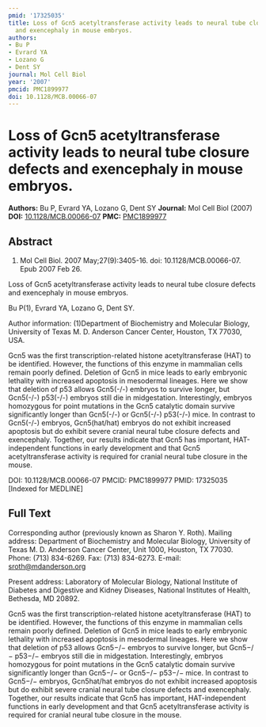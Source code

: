 ```yaml
---
pmid: '17325035'
title: Loss of Gcn5 acetyltransferase activity leads to neural tube closure defects
  and exencephaly in mouse embryos.
authors:
- Bu P
- Evrard YA
- Lozano G
- Dent SY
journal: Mol Cell Biol
year: '2007'
pmcid: PMC1899977
doi: 10.1128/MCB.00066-07
---
```


# Loss of Gcn5 acetyltransferase activity leads to neural tube closure defects and exencephaly in mouse embryos.
**Authors:** Bu P, Evrard YA, Lozano G, Dent SY
**Journal:** Mol Cell Biol (2007)
**DOI:** [10.1128/MCB.00066-07](https://doi.org/10.1128/MCB.00066-07)
**PMC:** [PMC1899977](https://www.ncbi.nlm.nih.gov/pmc/articles/PMC1899977/)

## Abstract

1. Mol Cell Biol. 2007 May;27(9):3405-16. doi: 10.1128/MCB.00066-07. Epub 2007
Feb  26.

Loss of Gcn5 acetyltransferase activity leads to neural tube closure defects and 
exencephaly in mouse embryos.

Bu P(1), Evrard YA, Lozano G, Dent SY.

Author information:
(1)Department of Biochemistry and Molecular Biology, University of Texas M. D. 
Anderson Cancer Center, Houston, TX 77030, USA.

Gcn5 was the first transcription-related histone acetyltransferase (HAT) to be 
identified. However, the functions of this enzyme in mammalian cells remain 
poorly defined. Deletion of Gcn5 in mice leads to early embryonic lethality with 
increased apoptosis in mesodermal lineages. Here we show that deletion of p53 
allows Gcn5(-/-) embryos to survive longer, but Gcn5(-/-) p53(-/-) embryos still 
die in midgestation. Interestingly, embryos homozygous for point mutations in 
the Gcn5 catalytic domain survive significantly longer than Gcn5(-/-) or 
Gcn5(-/-) p53(-/-) mice. In contrast to Gcn5(-/-) embryos, Gcn5(hat/hat) embryos 
do not exhibit increased apoptosis but do exhibit severe cranial neural tube 
closure defects and exencephaly. Together, our results indicate that Gcn5 has 
important, HAT-independent functions in early development and that Gcn5 
acetyltransferase activity is required for cranial neural tube closure in the 
mouse.

DOI: 10.1128/MCB.00066-07
PMCID: PMC1899977
PMID: 17325035 [Indexed for MEDLINE]

## Full Text

Corresponding author (previously known as Sharon Y. Roth). Mailing address: Department of Biochemistry and Molecular Biology, University of Texas M. D. Anderson Cancer Center, Unit 1000, Houston, TX 77030. Phone: (713) 834-6269. Fax: (713) 834-6273. E-mail: sroth@mdanderson.org

Present address: Laboratory of Molecular Biology, National Institute of Diabetes and Digestive and Kidney Diseases, National Institutes of Health, Bethesda, MD 20892.

Gcn5 was the first transcription-related histone acetyltransferase (HAT) to be identified. However, the functions of this enzyme in mammalian cells remain poorly defined. Deletion of Gcn5 in mice leads to early embryonic lethality with increased apoptosis in mesodermal lineages. Here we show that deletion of p53 allows Gcn5−/− embryos to survive longer, but Gcn5−/− p53−/− embryos still die in midgestation. Interestingly, embryos homozygous for point mutations in the Gcn5 catalytic domain survive significantly longer than Gcn5−/− or Gcn5−/− p53−/− mice. In contrast to Gcn5−/− embryos, Gcn5hat/hat embryos do not exhibit increased apoptosis but do exhibit severe cranial neural tube closure defects and exencephaly. Together, our results indicate that Gcn5 has important, HAT-independent functions in early development and that Gcn5 acetyltransferase activity is required for cranial neural tube closure in the mouse.
